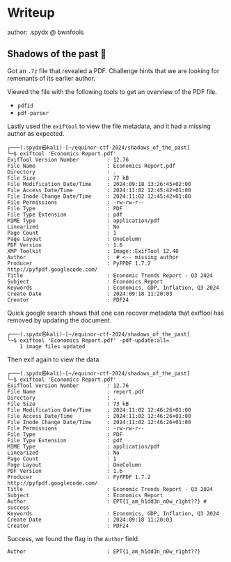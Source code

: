 # Writeup

author: .spydx @ bwnfools

## Shadows of the past :baby:

Got an `.7z` file that revealed a PDF.
Challenge hints that we are looking for remenants of its earlier author.

Viewed the file with the following tools to get an overview of the PDF file.

- `pdfid`
- `pdf-parser`

Lastly used the `exiftool` to view the file metadata, and it had a missing author as expected.

```shell
┌───(.spydx㉿kali)-[~/equinor-ctf-2024/shadows_of_the_past]
└─$ exiftool 'Economics Report.pdf' 
ExifTool Version Number         : 12.76
File Name                       : Economics Report.pdf
Directory                       : .
File Size                       : 77 kB
File Modification Date/Time     : 2024:09:18 13:26:45+02:00
File Access Date/Time           : 2024:11:02 12:45:42+01:00
File Inode Change Date/Time     : 2024:11:02 12:45:42+01:00
File Permissions                : -rw-rw-r--
File Type                       : PDF
File Type Extension             : pdf
MIME Type                       : application/pdf
Linearized                      : No
Page Count                      : 1
Page Layout                     : OneColumn
PDF Version                     : 1.6
XMP Toolkit                     : Image::ExifTool 12.40
Author                          :  # <-- missing author
Producer                        : PyFPDF 1.7.2 http://pyfpdf.googlecode.com/
Title                           : Economic Trends Report - Q3 2024
Subject                         : Economics Report
Keywords                        : Economics, GDP, Inflation, Q3 2024
Create Date                     : 2024:09:18 11:20:03
Creator                         : PDF24
```

Quick google search shows that one can recover metadata that exiftool has removed by updating the document.

```shell
┌───(.spydx㉿kali)-[~/equinor-ctf-2024/shadows_of_the_past]
└─$ exiftool 'Economics Report.pdf' -pdf-update:all=
    1 image files updated
```

Then exif again to view the data

```shell
┌───(.spydx㉿kali)-[~/equinor-ctf-2024/shadows_of_the_past]
└─$ exiftool 'Economics Report.pdf' 
ExifTool Version Number         : 12.76
File Name                       : report.pdf
Directory                       : .
File Size                       : 73 kB
File Modification Date/Time     : 2024:11:02 12:46:26+01:00
File Access Date/Time           : 2024:11:02 12:46:26+01:00
File Inode Change Date/Time     : 2024:11:02 12:46:26+01:00
File Permissions                : -rw-rw-r--
File Type                       : PDF
File Type Extension             : pdf
MIME Type                       : application/pdf
Linearized                      : No
Page Count                      : 1
Page Layout                     : OneColumn
PDF Version                     : 1.6
Producer                        : PyFPDF 1.7.2 http://pyfpdf.googlecode.com/
Title                           : Economic Trends Report - Q3 2024
Subject                         : Economics Report
Author                          : EPT{1_am_h1dd3n_n0w_r1ght??} # success
Keywords                        : Economics, GDP, Inflation, Q3 2024
Create Date                     : 2024:09:18 11:20:03
Creator                         : PDF24
```

Success, we found the flag in the `Author` field.

```shell
Author                          : EPT{1_am_h1dd3n_n0w_r1ght??}
```
